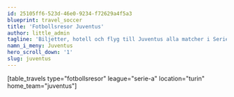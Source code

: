 ```yaml
---
id: 25105ff6-523d-46e0-9234-f72629a4f5a3
blueprint: travel_soccer
title: 'Fotbollsresor Juventus'
author: little_admin
tagline: 'Biljetter, hotell och flyg till Juventus alla matcher i Serie A'
namn_i_meny: Juventus
hero_scroll_down: '1'
slug: juventus
---
```

<p>[table_travels type="fotbollsresor" league="serie-a" location="turin" home_team="juventus"]</p>
